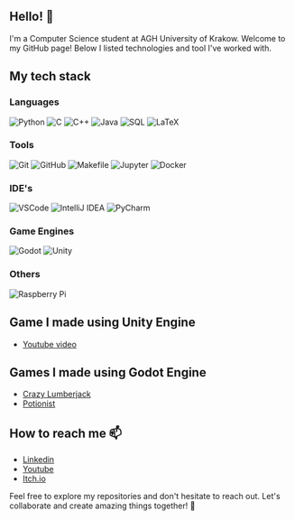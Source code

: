 ## Hello! 👋

I'm a Computer Science student at AGH University of Krakow. Welcome to my GitHub page! Below I listed
technologies and tool I've worked with.

## My tech stack

### Languages
![Python](https://img.shields.io/badge/-Python-3776AB?style=flat-square&logo=python&logoColor=ffffff)
![C](https://img.shields.io/badge/-C-A8B9CC?style=flat-square&logo=c&logoColor=ffffff)
![C++](https://img.shields.io/badge/-C++-00599C?style=flat-square&logo=c%2B%2B&logoColor=ffffff)
![Java](https://img.shields.io/badge/-Java-007396?style=flat-square&logo=java&logoColor=ffffff)
![SQL](https://img.shields.io/badge/-SQL-4479A1?style=flat-square&logo=sql&logoColor=ffffff)
![LaTeX](https://img.shields.io/badge/-LaTeX-008080?style=flat-square&logo=latex&logoColor=ffffff)

### Tools
![Git](https://img.shields.io/badge/-Git-F05032?style=flat-square&logo=git&logoColor=ffffff)
![GitHub](https://img.shields.io/badge/-GitHub-181717?style=flat-square&logo=github&logoColor=ffffff)
![Makefile](https://img.shields.io/badge/-Makefile-003366?style=flat-square&logo=gnu-make&logoColor=ffffff)
![Jupyter](https://img.shields.io/badge/-Jupyter-F37626?style=flat-square&logo=jupyter&logoColor=ffffff)
![Docker](https://img.shields.io/badge/Docker-2496ED?logo=docker&logoColor=fff)

### IDE's
![VSCode](https://img.shields.io/badge/-VSCode-007ACC?style=flat-square&logo=visual-studio-code&logoColor=ffffff)
![IntelliJ IDEA](https://img.shields.io/badge/IntelliJIDEA-000000.svg?logo=intellij-idea&logoColor=white)
![PyCharm](https://img.shields.io/badge/PyCharm-000?logo=pycharm&logoColor=fff)

### Game Engines
![Godot](https://img.shields.io/badge/Godot-478CBF?style=for-the-badge&logo=GodotEngine&logoColor=white)
![Unity](https://img.shields.io/badge/Unity-%23000000.svg?logo=unity&logoColor=white)

### Others
![Raspberry Pi](https://img.shields.io/badge/-Raspberry%20Pi-C51A4A?style=flat-square&logo=raspberry-pi&logoColor=ffffff)

## Game I made using Unity Engine
 - [Youtube video](https://www.youtube.com/watch?v=HnFu3wmb70Y)

## Games I made using Godot Engine
 - [Crazy Lumberjack](https://fraczek.itch.io/crazy-lumberjack)
 - [Potionist](https://fraczek.itch.io/potionist)

## How to reach me 📫

- [Linkedin](https://www.linkedin.com/in/jakub-fr%C4%85czek-758197252/)
- [Youtube](https://www.youtube.com/channel/UC42I4utO49ODgVkM5KtdtQQ)
- [Itch.io](https://fraczek.itch.io/)

Feel free to explore my repositories and don't hesitate to reach out. Let's collaborate and create amazing things together! 🌟

<!--
**JakubFr4czek/JakubFr4czek** is a ✨ _special_ ✨ repository because its `README.md` (this file) appears on your GitHub profile.

Here are some ideas to get you started:

- 🔭 I’m currently working on ...
- 🌱 I’m currently learning ...
- 👯 I’m looking to collaborate on ...
- 🤔 I’m looking for help with ...
- 💬 Ask me about ...
- 📫 How to reach me: ...
- 😄 Pronouns: ...
- ⚡ Fun fact: ...
-->
